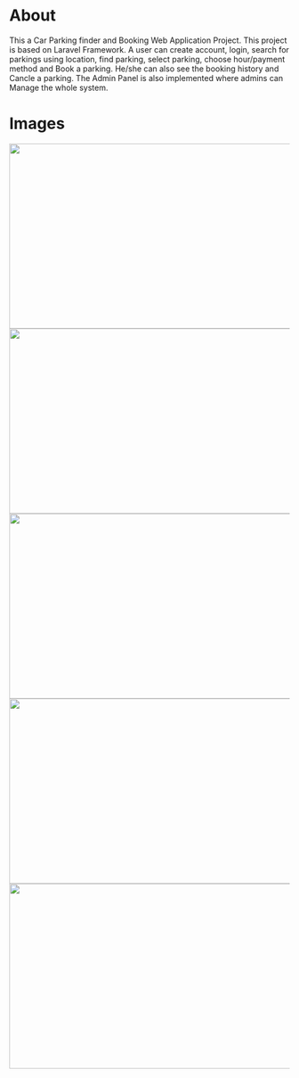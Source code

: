# About 
This a Car Parking finder and Booking Web Application Project. This project is based on Laravel Framework. A user can create account, login, search for parkings using location, find parking, select parking, choose hour/payment method and Book a parking. He/she can also see the booking history and Cancle a parking. The Admin Panel is also implemented where admins can Manage the whole system. 


# Images

<img src="https://www.linkpicture.com/q/11_548.jpg" width="700" height="332">


<img src="https://www.linkpicture.com/q/33_88.jpg" width="700" height="332">


<img src="https://www.linkpicture.com/q/44_63.jpg" width="700" height="332">

<img src="https://www.linkpicture.com/q/55_10.jpg" width="700" height="332">

<img src="https://www.linkpicture.com/q/66_3.jpg" width="700" height="332">



